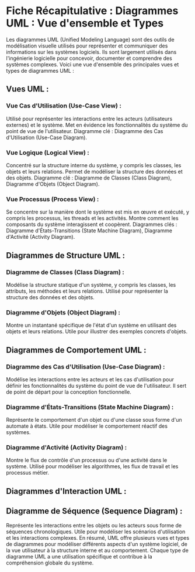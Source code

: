 # Fiche Récapitulative : Diagrammes UML : Vue d'ensemble et Types

Les diagrammes UML (Unified Modeling Language) sont des outils de modélisation visuelle utilisés pour représenter et communiquer des informations sur les systèmes logiciels. Ils sont largement utilisés dans l'ingénierie logicielle pour concevoir, documenter et comprendre des systèmes complexes. Voici une vue d'ensemble des principales vues et types de diagrammes UML :

## Vues UML :

### Vue Cas d'Utilisation (Use-Case View) :

Utilisé pour représenter les interactions entre les acteurs (utilisateurs externes) et le système.
Met en évidence les fonctionnalités du système du point de vue de l'utilisateur.
Diagramme clé : Diagramme des Cas d'Utilisation (Use-Case Diagram).

### Vue Logique (Logical View) :

Concentré sur la structure interne du système, y compris les classes, les objets et leurs relations.
Permet de modéliser la structure des données et des objets.
Diagramme clé : Diagramme de Classes (Class Diagram), Diagramme d'Objets (Object Diagram).

### Vue Processus (Process View) :

Se concentre sur la manière dont le système est mis en œuvre et exécuté, y compris les processus, les threads et les activités.
Montre comment les composants du système interagissent et coopèrent. 
Diagrammes clés : Diagramme d'États-Transitions (State Machine Diagram), Diagramme d'Activité (Activity Diagram).

## Diagrammes de Structure UML :

### Diagramme de Classes (Class Diagram) :

Modélise la structure statique d'un système, y compris les classes, les attributs, les méthodes et leurs relations.
Utilisé pour représenter la structure des données et des objets.

### Diagramme d'Objets (Object Diagram) :

Montre un instantané spécifique de l'état d'un système en utilisant des objets et leurs relations.
Utile pour illustrer des exemples concrets d'objets.

## Diagrammes de Comportement UML :

### Diagramme des Cas d'Utilisation (Use-Case Diagram) :

Modélise les interactions entre les acteurs et les cas d'utilisation pour définir les fonctionnalités du système du point de vue de l'utilisateur.
Il sert de point de départ pour la conception fonctionnelle.

### Diagramme d'États-Transitions (State Machine Diagram) :

Représente le comportement d'un objet ou d'une classe sous forme d'un automate à états.
Utile pour modéliser le comportement réactif des systèmes.

### Diagramme d'Activité (Activity Diagram) :

Montre le flux de contrôle d'un processus ou d'une activité dans le système.
Utilisé pour modéliser les algorithmes, les flux de travail et les processus métier.

## Diagrammes d'Interaction UML :

## Diagramme de Séquence (Sequence Diagram) :

Représente les interactions entre les objets ou les acteurs sous forme de séquences chronologiques.
Utile pour modéliser les scénarios d'utilisation et les interactions complexes.
En résumé, UML offre plusieurs vues et types de diagrammes pour modéliser différents aspects d'un système logiciel, de la vue utilisateur à la structure interne et au comportement. Chaque type de diagramme UML a une utilisation spécifique et contribue à la compréhension globale du système.
